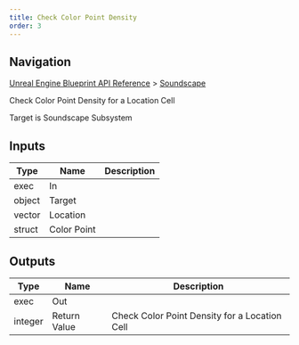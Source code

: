 ```yaml
---
title: Check Color Point Density
order: 3
---
```

## Navigation

[Unreal Engine Blueprint API Reference](https://dev.epicgames.com/documentation/en-us/unreal-engine/BlueprintAPI) > [Soundscape](https://dev.epicgames.com/documentation/en-us/unreal-engine/BlueprintAPI/Soundscape)

Check Color Point Density for a Location Cell

Target is Soundscape Subsystem

## Inputs

| Type | Name | Description |
| --- | --- | --- |
| exec | In |  |
| object | Target |  |
| vector | Location |  |
| struct | Color Point |  |

## Outputs

| Type | Name | Description |
| --- | --- | --- |
| exec | Out |  |
| integer | Return Value | Check Color Point Density for a Location Cell |
